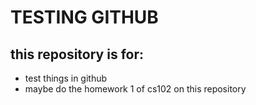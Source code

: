 # TESTING GITHUB
## this repository is for:
- test things in github
- maybe do the homework 1 of cs102 on this repository
